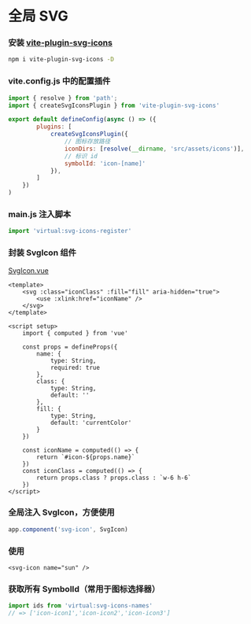 # 全局 SVG

### 安装 [vite-plugin-svg-icons](https://github.com/vbenjs/vite-plugin-svg-icons)

```bash
npm i vite-plugin-svg-icons -D
```

### vite.config.js 中的配置插件

```js
import { resolve } from 'path';
import { createSvgIconsPlugin } from 'vite-plugin-svg-icons'

export default defineConfig(async () => ({
        plugins: [
            createSvgIconsPlugin({
                // 图标存放路径
                iconDirs: [resolve(__dirname, 'src/assets/icons')],
                // 标识 id
                symbolId: 'icon-[name]'
            }),
        ]
    })
)
```

### main.js 注入脚本
```js
import 'virtual:svg-icons-register'
```

### 封装 SvgIcon 组件
[SvgIcon.vue](../src/components/SvgIcon.vue)

```vue
<template>
    <svg :class="iconClass" :fill="fill" aria-hidden="true">
        <use :xlink:href="iconName" />
    </svg>
</template>

<script setup>
    import { computed } from 'vue'

    const props = defineProps({
        name: {
            type: String,
            required: true
        },
        class: {
            type: String,
            default: ''
        },
        fill: {
            type: String,
            default: 'currentColor'
        }
    })

    const iconName = computed(() => {
        return `#icon-${props.name}`
    })
    const iconClass = computed(() => {
        return props.class ? props.class : `w-6 h-6`
    })
</script>
```

### 全局注入 SvgIcon，方便使用

```js
app.component('svg-icon', SvgIcon)
```

### 使用

```vue
<svg-icon name="sun" />
```

### 获取所有 SymbolId（常用于图标选择器）
```js
import ids from 'virtual:svg-icons-names'
// => ['icon-icon1','icon-icon2','icon-icon3']
```